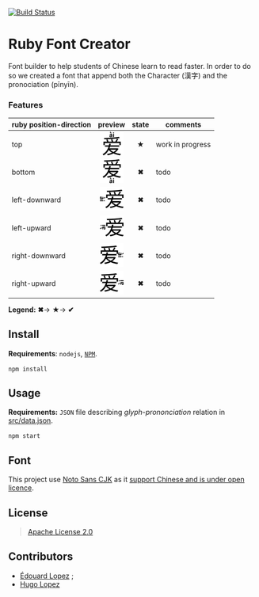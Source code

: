 [![Build Status](https://travis-ci.org/parlr/Hanzi-Pinyin-Font.svg?branch=master)](https://travis-ci.org/parlr/Hanzi-Pinyin-Font)

# Ruby Font Creator

Font builder to help students of Chinese learn to read faster. In order to do so we created a font that append both the Character (漢字) and the pronociation (pīnyīn).

### Features

| ruby position-direction | preview | state | comments
| --- | :---: | :---: | --- |
| top | ![top](resources/tpl/annotation-top.png)  | **★** | work in progress
| bottom| ![bottom](resources/tpl/annotation-bottom.png)  | **✖** | todo
| left-downward| ![left-downward](resources/tpl/annotation-left-downward.png)  | **✖** | todo
| left-upward| ![left-upward](resources/tpl/annotation-left-upward.png)  | **✖** | todo
| right-downward| ![right-downward](resources/tpl/annotation-right-downward.png)  | **✖** | todo
| right-upward| ![right-upward](resources/tpl/annotation-right-upward.png)  | **✖** | todo

**Legend:**
**✖**→
**★**→
**✔**


## Install

**Requirements**:  `nodejs`, [`NPM`](http://npmjs.org/).

	npm install

## Usage

**Requirements:** `JSON` file describing _glyph_-_prononciation_ relation in [src/data.json](src/data.json).

	npm start

## Font

This project use [Noto Sans CJK](https://github.com/googlei18n/noto-cjk) as it [support Chinese and is under open licence](https://www.wikiwand.com/en/Noto_fonts).

## License

> [Apache License 2.0](http://choosealicense.com/licenses/apache-2.0/)

## Contributors

* [Édouard Lopez](https://github.com/edouard-lopez/) ;
* [Hugo Lopez](https://github.com/hugolpz)

